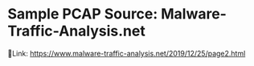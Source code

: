 # Sample PCAP Source: Malware-Traffic-Analysis.net 

🔗Link: https://www.malware-traffic-analysis.net/2019/12/25/page2.html
